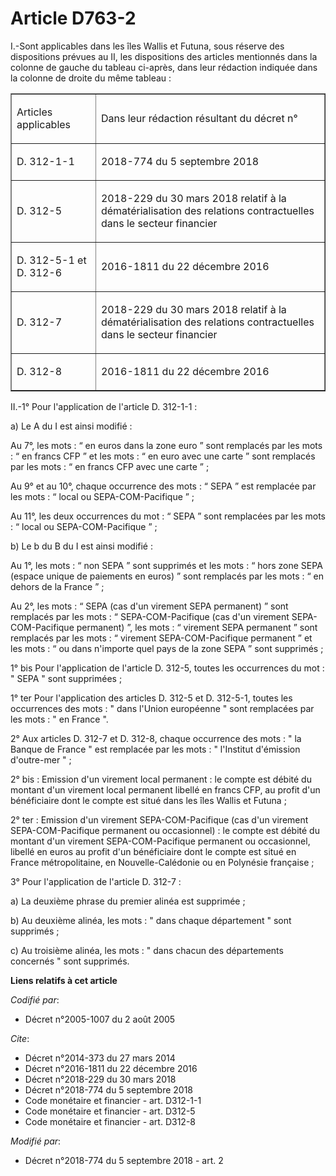 # Article D763-2

I.-Sont applicables dans les îles Wallis et Futuna, sous réserve des dispositions prévues au II, les dispositions des
articles mentionnés dans la colonne de gauche du tableau ci-après, dans leur rédaction indiquée dans la colonne de droite du
même tableau : 

<table border="1">
  <tbody>
    <tr>
      <td align="justify">

Articles applicables </td>
      <td align="justify">

Dans leur rédaction résultant du décret n° </td>
    </tr>
    <tr>
      <td align="left">

D. 312-1-1 </td>
      <td align="left">

2018-774 du 5 septembre 2018 </td>
    </tr>
    <tr>
      <td align="left">

D. 312-5 </td>
      <td align="left">

2018-229 du 30 mars 2018 relatif à la dématérialisation des relations contractuelles dans le secteur financier </td>
    </tr>
    <tr>
      <td align="left">

D. 312-5-1 et D. 312-6 </td>
      <td align="left">

2016-1811 du 22 décembre 2016 </td>
    </tr>
    <tr>
      <td align="left">

D. 312-7 </td>
      <td align="left">

2018-229 du 30 mars 2018 relatif à la dématérialisation des relations contractuelles dans le secteur financier </td>
    </tr>
    <tr>
      <td align="left">

D. 312-8 </td>
      <td align="left">

2016-1811 du 22 décembre 2016 
</td>
    </tr>
  </tbody>
</table>

II.-1° Pour l'application de l'article D. 312-1-1 : 

a) Le A du I est ainsi modifié : 

Au 7°, les mots : “ en euros dans la zone euro ” sont remplacés par les mots : “ en francs CFP ” et les mots : “ en euro avec
une carte ” sont remplacés par les mots : “ en francs CFP avec une carte ” ; 

Au 9° et au 10°, chaque occurrence des mots : “ SEPA ” est remplacée par les mots : “ local ou SEPA-COM-Pacifique ” ; 

Au 11°, les deux occurrences du mot : “ SEPA ” sont remplacées par les mots : “ local ou SEPA-COM-Pacifique ” ; 

b) Le b du B du I est ainsi modifié : 

Au 1°, les mots : “ non SEPA ” sont supprimés et les mots : “ hors zone SEPA (espace unique de paiements en euros) ” sont
remplacés par les mots : “ en dehors de la France ” ; 

Au 2°, les mots : “ SEPA (cas d'un virement SEPA permanent) ” sont remplacés par les mots : “ SEPA-COM-Pacifique (cas d'un
virement SEPA-COM-Pacifique permanent) ”, les mots : “ virement SEPA permanent ” sont remplacés par les mots : “ virement
SEPA-COM-Pacifique permanent ” et les mots : “ ou dans n'importe quel pays de la zone SEPA ” sont supprimés ; 

1° bis Pour l'application de l'article D. 312-5, toutes les occurrences du mot : " SEPA " sont supprimées ; 

1° ter Pour l'application des articles D. 312-5 et D. 312-5-1, toutes les occurrences des mots : " dans l'Union européenne "
sont remplacées par les mots : " en France ". 

2° Aux articles D. 312-7 et D. 312-8, chaque occurrence des mots : " la Banque de France " est remplacée par les mots : "
l'Institut d'émission d'outre-mer " ; 

2° bis : Emission d'un virement local permanent : le compte est débité du montant d'un virement local permanent libellé en
francs CFP, au profit d'un bénéficiaire dont le compte est situé dans les îles Wallis et Futuna ; 

2° ter : Emission d'un virement SEPA-COM-Pacifique (cas d'un virement SEPA-COM-Pacifique permanent ou occasionnel) : le
compte est débité du montant d'un virement SEPA-COM-Pacifique permanent ou occasionnel, libellé en euros au profit d'un
bénéficiaire dont le compte est situé en France métropolitaine, en Nouvelle-Calédonie ou en Polynésie française ; 

3° Pour l'application de l'article D. 312-7 : 

a) La deuxième phrase du premier alinéa est supprimée ; 

b) Au deuxième alinéa, les mots : " dans chaque département " sont supprimés ; 

c) Au troisième alinéa, les mots : " dans chacun des départements concernés " sont supprimés.

**Liens relatifs à cet article**

_Codifié par_:

  - Décret n°2005-1007 du 2 août 2005

_Cite_:

  - Décret n°2014-373 du 27 mars 2014
  - Décret n°2016-1811 du 22 décembre 2016
  - Décret n°2018-229 du 30 mars 2018
  - Décret n°2018-774 du 5 septembre 2018
  - Code monétaire et financier - art. D312-1-1
  - Code monétaire et financier - art. D312-5
  - Code monétaire et financier - art. D312-8

_Modifié par_:

  - Décret n°2018-774 du 5 septembre 2018 - art. 2
